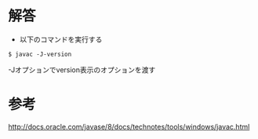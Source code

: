 # 解答
* 以下のコマンドを実行する
```
$ javac -J-version
```
-Jオプションでversion表示のオプションを渡す

# 参考
http://docs.oracle.com/javase/8/docs/technotes/tools/windows/javac.html
